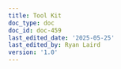 ```yaml
---
title: Tool Kit
doc_type: doc
doc_id: doc-459
last_edited_date: '2025-05-25'
last_edited_by: Ryan Laird
version: '1.0'
---
```



